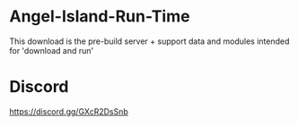 # Angel-Island-Run-Time
This download is the pre-build server + support data and modules intended for 'download and run'

# Discord

https://discord.gg/GXcR2DsSnb